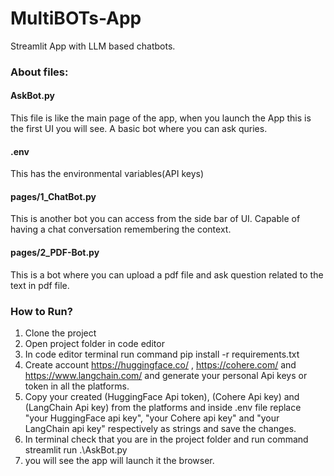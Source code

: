 # MultiBOTs-App
Streamlit App with LLM based chatbots.

### About files: ###

#### AskBot.py ####

This file is like the main page of the app, when you launch the App this is the first UI you will see. A basic bot where you can ask quries.

#### .env ####

This has the environmental variables(API keys) 

#### pages/1_ChatBot.py ####

This is another bot you can access from the side bar of UI. Capable of having a chat conversation remembering the context.

#### pages/2_PDF-Bot.py ####

This is a bot where you can upload a pdf file and ask question related to the text in pdf file.

### How to Run? ###
1) Clone the project
2) Open project folder in code editor
3) In code editor terminal run command pip install -r requirements.txt
4) Create account <https://huggingface.co/> , <https://cohere.com/> and <https://www.langchain.com/> and generate your personal Api keys or token in all the platforms.
5) Copy your created (HuggingFace Api token), (Cohere Api key) and (LangChain Api key) from the platforms and inside .env file replace "your HuggingFace api key", "your Cohere api key" and "your LangChain api key" respectively as strings and save the changes.
6) In terminal check that you are in the project folder and run command streamlit run .\AskBot.py
7) you will see the app will launch it the browser.


